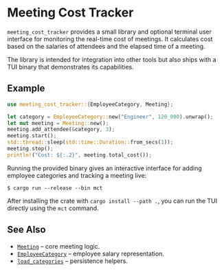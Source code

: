 # Meeting Cost Tracker

`meeting_cost_tracker` provides a small library and optional terminal user
interface for monitoring the real-time cost of meetings. It calculates cost
based on the salaries of attendees and the elapsed time of a meeting.

The library is intended for integration into other tools but also ships with a
TUI binary that demonstrates its capabilities.

## Example

```rust
use meeting_cost_tracker::{EmployeeCategory, Meeting};

let category = EmployeeCategory::new("Engineer", 120_000).unwrap();
let mut meeting = Meeting::new();
meeting.add_attendee(&category, 3);
meeting.start();
std::thread::sleep(std::time::Duration::from_secs(1));
meeting.stop();
println!("Cost: ${:.2}", meeting.total_cost());
```

Running the provided binary gives an interactive interface for adding employee
categories and tracking a meeting live:

```console
$ cargo run --release --bin mct
```

After installing the crate with `cargo install --path .`, you can run the TUI
directly using the `mct` command.

## See Also

- [`Meeting`](src/meeting.rs) – core meeting logic.
- [`EmployeeCategory`](src/model.rs) – employee salary representation.
- [`load_categories`](src/storage.rs) – persistence helpers.


